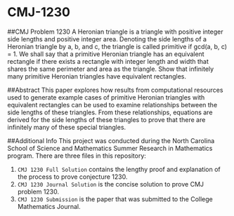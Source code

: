 # CMJ-1230

##CMJ Problem 1230
A Heronian triangle is a triangle with positive integer side lengths and positive integer area. Denoting the side lengths of a Heronian triangle by a, b, and c, the triangle is called primitive if gcd(a, b, c) = 1. We shall say that a primitive Heronian triangle has an equivalent rectangle if there exists a rectangle with integer length and width that shares the same perimeter and area as the triangle. Show that infinitely many primitive Heronian triangles have equivalent rectangles.

##Abstract
This paper explores how results from computational resources used to generate example cases of primitive Heronian triangles with equivalent rectangles can be used to examine relationships between the side lengths of these triangles. From these relationships, equations are derived for the side lengths of these triangles to prove that there are infinitely many of these special triangles.

##Additional Info
This project was conducted during the North Carolina School of Science and Mathematics Summer Research in Mathematics program. There are three files in this repository:
1. `CMJ 1230 Full Solution` contains the lengthy proof and explanation of the process to prove conjecture 1230.
2. `CMJ 1230 Journal Solution` is the concise solution to prove CMJ problem 1230.
3. `CMJ 1230 Submission` is the paper that was submitted to the College Mathematics Journal.
